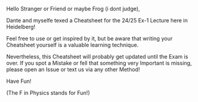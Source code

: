 Hello Stranger or Friend or maybe Frog (i dont judge),

Dante and myselfe texed a Cheatsheet for the 24/25 Ex-1 Lecture here in Heidelberg!

Feel free to use or get inspired by it, but be aware that writing your Cheatsheet yourself is a valuable learning technique. 

Nevertheless, this Cheatsheet will probably get updated until the Exam is over. If you spot a Mistake or fell that something very Important is missing, please open an Issue or text us via any other Method!

Have Fun! 

(The F in Physics stands for Fun!)
